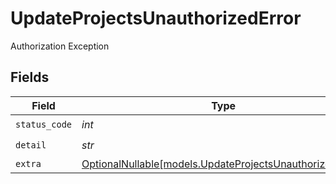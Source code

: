# UpdateProjectsUnauthorizedError

Authorization Exception


## Fields

| Field                                                                                                    | Type                                                                                                     | Required                                                                                                 | Description                                                                                              |
| -------------------------------------------------------------------------------------------------------- | -------------------------------------------------------------------------------------------------------- | -------------------------------------------------------------------------------------------------------- | -------------------------------------------------------------------------------------------------------- |
| `status_code`                                                                                            | *int*                                                                                                    | :heavy_check_mark:                                                                                       | N/A                                                                                                      |
| `detail`                                                                                                 | *str*                                                                                                    | :heavy_check_mark:                                                                                       | N/A                                                                                                      |
| `extra`                                                                                                  | [OptionalNullable[models.UpdateProjectsUnauthorizedExtra]](../models/updateprojectsunauthorizedextra.md) | :heavy_minus_sign:                                                                                       | N/A                                                                                                      |